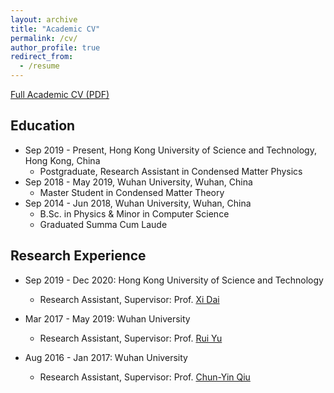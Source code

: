```yaml
---
layout: archive
title: "Academic CV"
permalink: /cv/
author_profile: true
redirect_from:
  - /resume
---
```


[Full Academic CV (PDF)](https://hkustconnect-my.sharepoint.com/:b:/g/personal/kluoab_connect_ust_hk/EZBFMi7js5pOgHC-zads4CMB-rZ8Yw_gcFN3WghVY3yocg?e=nxk9Dn)

## Education
* Sep 2019 - Present, Hong Kong University of Science and Technology, Hong Kong, China
  * Postgraduate, Research Assistant in Condensed Matter Physics
* Sep 2018 - May 2019, Wuhan University, Wuhan, China
  * Master Student in Condensed Matter Theory
* Sep 2014 - Jun 2018, Wuhan University, Wuhan, China
  * B.Sc. in Physics & Minor in Computer Science
  * Graduated Summa Cum Laude

## Research Experience
* Sep 2019 - Dec 2020: Hong Kong University of Science and Technology
  * Research Assistant, Supervisor: Prof. [Xi Dai](http://physics.ust.hk/eng/people_detail.php?pplcat=1&id=431)

* Mar 2017 - May 2019: Wuhan University
  * Research Assistant, Supervisor: Prof. [Rui Yu](https://scholar.google.com/citations?user=wk3pirYAAAAJ&hl=en)

* Aug 2016 - Jan 2017: Wuhan University
  * Research Assistant, Supervisor: Prof. [Chun-Yin Qiu](http://scholar.google.com/citations?user=nUWyEO8AAAAJ&hl=en)
